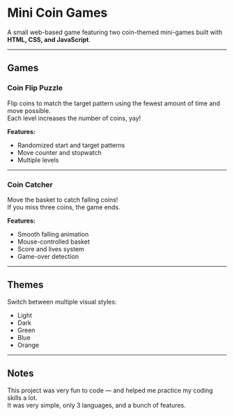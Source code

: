 # Mini Coin Games

A small web-based game featuring two coin-themed mini-games built with **HTML, CSS, and JavaScript**.

---

## Games

### Coin Flip Puzzle
Flip coins to match the target pattern using the fewest amount of time and move possible.  
Each level increases the number of coins, yay!

**Features:**
- Randomized start and target patterns  
- Move counter and stopwatch  
- Multiple levels  

---

### Coin Catcher
Move the basket to catch falling coins!  
If you miss three coins, the game ends.

**Features:**
- Smooth falling animation  
- Mouse-controlled basket  
- Score and lives system  
- Game-over detection  

---

## Themes
Switch between multiple visual styles:
- Light  
- Dark  
- Green  
- Blue  
- Orange  

---

## Notes
This project was very fun to code — and helped me practice my coding skills a lot.  
It was very simple, only 3 languages, and a bunch of features.
